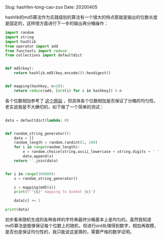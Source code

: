 Slug: hashfen-tong-cao-zuo
Date: 20200405



hashlib的md5算法作为实践级别的算法有一个很大的特点那就是输出的位数长度是固定的，这样很方面进行下一步的输出再分桶操作：

```python
import random
import string
import hashlib
from operator import add
from functools import reduce
from collections import defaultdict


def md5(key):
    return hashlib.md5(key.encode()).hexdigest()


def mapping(hashkey, n=10):
    return reduce(add, [ord(i) for i in hashkey]) % n
```

各个位数相加参考了 [这个网站](http://www.mathcs.emory.edu/~cheung/Courses/323/Syllabus/Map/hash.html) ，但具体各个位数相加是否保证了分桶的均匀性，老实说我是不大确切的，如下做了一个简单的测试：

```python

data = defaultdict(lambda: 0)


def random_string_generator():
    data = []
    random_length = random.randint(1, 100)
    for i in range(random_length):
        x = random.choice(string.ascii_lowercase + string.digits + ' ')
        data.append(x)
    return ''.join(data)


for i in range(100000):
    s = random_string_generator()

    c = mapping(md5(s))
    print(f'"{s}" mapping to bukket {c}')

    data[c] += 1

print(data)
```

初步看来随机生成的各种各样的字符串最终分桶基本上是均匀的。虽然我知道md5算法是能够保证每个位数上的随机，但进行ord处理得到数字，相加再取模，是否也是保证均匀性的，我只能说这是猜的，需要严格的数学证明。
